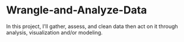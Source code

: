 # Wrangle-and-Analyze-Data
In this project, I'll gather, assess, and clean data then act on it through analysis, visualization and/or modeling.
